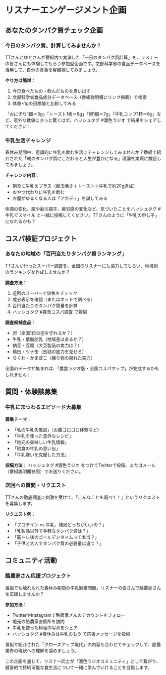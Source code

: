 # リスナーエンゲージメント企画

## あなたのタンパク質チェック企画

### 今日のタンパク質、計算してみませんか？

TTさんとゆとさんが番組内で実演した「一日のタンパク質計算」を、リスナーの皆さんにも体験してもらう参加型企画です。文部科学省の食品データベースを活用して、自分の食事を客観視してみましょう。

**やり方は簡単**：
1. 今日食べたもの・飲んだものを思い出す
2. 文部科学省食品成分データベース（番組説明欄にリンク掲載）で検索
3. 体重×1gの目標値と比較してみる

「おにぎり1個＝3g」「トースト1枚＝6g」「卵1個＝7g」「牛乳コップ1杯＝6g」など、意外な数値にきっと驚くはず。ハッシュタグ #濃色ラジオ で結果をシェアしてください！

### 牛乳生活チャレンジ

春休み期間中、意識的に牛乳を飲む生活にチャレンジしてみませんか？番組で紹介された「朝のタンパク質にこだわると人生が豊かになる」理論を実際に検証してみましょう。

**チャレンジ内容**：
- 朝食に牛乳をプラス（目玉焼き＋トースト＋牛乳で約20g達成）
- おやつ代わりに牛乳を飲む
- お腹がゆるくなる人は「アカディ」を試してみる

体調の変化、肌や髪の調子、疲労感の変化など、気づいたことをハッシュタグ #牛乳でスマイル と一緒に投稿してください。TTさんのように「牛乳の申し子」になれるかも？

## コスパ検証プロジェクト

### あなたの地域の「百円当たりタンパク質ランキング」

TTさんが行ったスーパー調査を、全国のリスナーにも協力してもらい、地域別のランキングを作成しませんか？

**調査方法**：
1. 近所のスーパーで価格をチェック
2. 成分表示を確認（またはネットで調べる）
3. 百円当たりのタンパク質量を計算
4. ハッシュタグ #農食コスパ調査 で投稿

**調査候補食品**：
- 卵（全国1位の座を守れるか？）
- 牛乳・低脂肪乳（地域差はあるか？）
- 納豆・豆腐（大豆製品の実力は？）
- 鯖缶・ツナ缶（缶詰の底力を見せろ）
- ちくわ・かまぼこ（練り物の隠れた実力）

全国のデータが集まれば、「農食ラジオ版・全国コスパマップ」が完成するかもしれません！

## 質問・体験談募集

### 牛乳にまつわるエピソード大募集

**募集テーマ**：
- 「私の牛乳失敗談」（お腹ゴロゴロ体験など）
- 「牛乳を使った意外なレシピ」
- 「地元の美味しい牛乳情報」
- 「給食の牛乳の思い出」
- 「牛乳嫌いを克服した方法」

**投稿方法**：
ハッシュタグ #濃色ラジオ をつけてTwitterで投稿、またはメール（番組説明欄参照）でお送りください。

### 次回への質問・リクエスト

TTさんの徹底調査に刺激を受けて、「こんなことも調べて！」というリクエストを募集します。

**リクエスト例**：
- 「プロテイン vs 牛乳、結局どっちがいいの？」
- 「乳製品以外で手軽なタンパク源は？」
- 「筋トレ後のゴールデンタイムって本当？」
- 「子供と大人でタンパク質の必要量は違う？」

## コミュニティ活動

### 酪農家さん応援プロジェクト

番組でも触れられた春休み期間の牛乳廃棄問題。リスナーの皆さんで酪農家さんを応援しませんか？

**参加方法**：
- TwitterやInstagramで酪農家さんのアカウントをフォロー
- 地元の酪農家直販所を訪問
- 牛乳を使った料理の写真をシェア
- ハッシュタグ #春休みは牛乳のもう で応援メッセージを投稿

番組で紹介された「クローズアップ現代」の内容も合わせてチェックして、酪農業界の現状への理解を深めましょう。

この企画を通じて、リスナー同士が「濃色ラジオコミュニティ」として繋がり、健康的で持続可能な食生活について一緒に学んでいけることを目指します。
